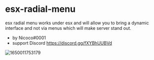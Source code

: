 # esx-radial-menu

esx radial menu works under esx and will allow you to bring a dynamic interface and not via menus which will make server stand out.

* by Nicoco#0001
* support Discord https://discord.gg/fXYBhUUBVd


[
]()

[
]()


![1650011753179](https://user-images.githubusercontent.com/81076173/163547501-bf12883e-99f9-44bc-bbb2-cabcc1e2be5b.png)
